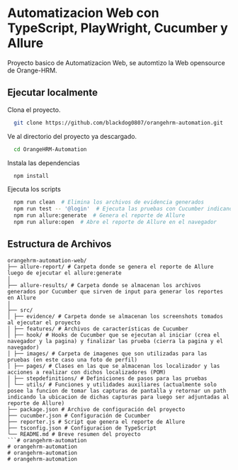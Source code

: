 
# Automatizacion Web con TypeScript, PlayWright, Cucumber y Allure

Proyecto basico de Automatizacion Web, se automtizo la Web opensource de Orange-HRM.





## Ejecutar localmente

Clona el proyecto.

```bash
  git clone https://github.com/blackdog0807/orangehrm-automation.git
```

Ve al directorio del proyecto ya descargado.

```bash
  cd OrangeHRM-Automation
```

Instala las dependencias

```bash
  npm install
```

Ejecuta los scripts

```bash
  npm run clean  # Elimina los archivos de evidencia generados
  npm run test -- '@login'  # Ejecuta las pruebas con Cucumber indicando el Feature a ejecutar utilizando -- '@abcde'
  npm run allure:generate  # Genera el reporte de Allure
  npm run allure:open  # Abre el reporte de Allure en el navegador
```

## Estructura de Archivos
```
orangehrm-automation-web/ 
├── allure-report/ # Carpeta donde se genera el reporte de Allure luego de ejecutar el allure:generate
│
├── allure-results/ # Carpeta donde se almacenan los archivos generados por Cucumber que sirven de input para generar los reportes en Allure
│
├── src/
│ ├── evidence/ # Carpeta donde se almacenan los screenshots tomados al ejecutar el proyecto
│ ├── features/ # Archivos de características de Cucumber 
│ ├── hook/ # Hooks de Cucumber que se ejecutan al iniciar (crea el navegador y la pagina) y finalizar las prueba (cierra la pagina y el navegador) 
│ ├── images/ # Carpeta de imagenes que son utilizadas para las pruebas (en este caso una foto de perfil)
│ ├── pages/ # Clases en las que se almacenan los localizador y las acciones a realizar con dichos localizadores (POM)
│ ├── stepdefinitions/ # Definiciones de pasos para las pruebas 
│ └── utils/ # Funciones y utilidades auxiliares (actualmente solo posee la funcion de tomar las capturas de pantalla y retornar un path indicando la ubicacion de dichas capturas para luego ser adjuntadas al reporte de Allure)
├── package.json # Archivo de configuración del proyecto 
├── cucumber.json # Configuración de Cucumber
├── reporter.js # Script que genera el reporte de Allure
├── tsconfig.json # Configuracion de TypeScript
└── README.md # Breve resumen del proyecto
```# orangehrm-automation
# orangehrm-automation
# orangehrm-automation
# orangehrm-automation
